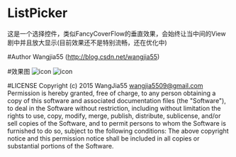 # ListPicker
这是一个选择控件，类似FancyCoverFlow的垂直效果，会始终让当中间的View剧中并且放大显示(目前效果还不是特别流畅，还在优化中)

#Author
Wangjia55 (http://blog.csdn.net/wangjia55)

#效果图
![icon](https://github.com/wangjia55/ListPicker/blob/master/screen_shot1.png)
![icon](https://github.com/wangjia55/ListPicker/blob/master/screen_shot2.png)

#LICENSE
  Copyright (c) 2015 WangJia55 <wangjia5509@gmail.com>
  Permission is hereby granted, free of charge, to any person obtaining a copy
  of this software and associated documentation files (the "Software"), to deal
  in the Software without restriction, including without limitation the rights
  to use, copy, modify, merge, publish, distribute, sublicense, and/or sell
  copies of the Software, and to permit persons to whom the Software is
  furnished to do so, subject to the following conditions:
  The above copyright notice and this permission notice shall be included in
  all copies or substantial portions of the Software.
